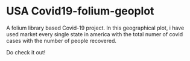 # USA Covid19-folium-geoplot
 
A folium library based Covid-19 project.
In this geographical plot, i have used market every single state in america with the total numer of covid cases with the number of people recovered.

Do check it out!
